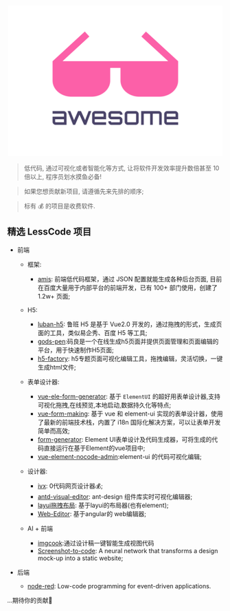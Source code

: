 <div align="center">
  <img width="500" height="350" src="./logo.svg" alt="Awesome">
</div>

> 低代码, 通过可视化或者智能化等方式, 让将软件开发效率提升数倍甚至 10 倍以上, 程序员划水摸鱼必备!

> 如果您想贡献新项目, 请遵循先来先排的顺序;

> 标有 💰 的项目是收费软件.

## 精选 LessCode 项目

- 前端
  - 框架:
    - [amis](https://github.com/baidu/amis): 前端低代码框架，通过 JSON 配置就能生成各种后台页面, 目前在百度大量用于内部平台的前端开发，已有 100+ 部门使用，创建了 1.2w+ 页面;

  - H5:
    - [luban-h5](https://github.com/ly525/luban-h5): 鲁班 H5 是基于 Vue2.0 开发的，通过拖拽的形式，生成页面的工具，类似易企秀、百度 H5 等工具;
    - [gods-pen](https://github.com/ymm-tech/gods-pen):码良是一个在线生成h5页面并提供页面管理和页面编辑的平台，用于快速制作H5页面;
    - [h5-factory](https://github.com/yangyuji/h5-factory): h5专题页面可视化编辑工具，拖拽编辑，灵活切换，一键生成html文件;

  - 表单设计器:
    - [vue-ele-form-generator](https://github.com/dream2023/vue-ele-form-generator): 基于 `ElementUI` 的超好用表单设计器,支持可视化拖拽,在线预览,本地启动,数据持久化等特点;
    - [vue-form-making](https://github.com/GavinZhuLei/vue-form-making): 基于 vue 和 element-ui 实现的表单设计器，使用了最新的前端技术栈，内置了 i18n 国际化解决方案，可以让表单开发简单而高效;
    - [form-generator](https://jakhuang.github.io/form-generator/#/): Element UI表单设计及代码生成器，可将生成的代码直接运行在基于Element的vue项目中;
    - [vue-element-nocode-admin](https://github.com/Liugq5713/vue-element-nocode-admin):element-ui 的代码可视化编辑;

  - 设计器:
    - [ivx](https://www.ivx.cn/): 0代码网页设计器💰;
    - [antd-visual-editor](https://github.com/xinyu198736/antd-visual-editor): ant-design 组件库实时可视化编辑器;
    - [layui拖拽布局](http://lowcode.magicalcoder.com/layui): 基于layui的布局器(也有element);
    - [Web-Editor](https://github.com/bojue/Web-Editor): 基于angular的 web编辑器;

  - AI + 前端
    - [imgcook](https://github.com/taofed/imgcook):通过设计稿一键智能生成视图代码
    - [Screenshot-to-code](https://github.com/emilwallner/Screenshot-to-code): A neural network that transforms a design mock-up into a static website;

- 后端
  - [node-red](https://github.com/node-red/node-red): Low-code programming for event-driven applications.

...期待你的贡献💃
